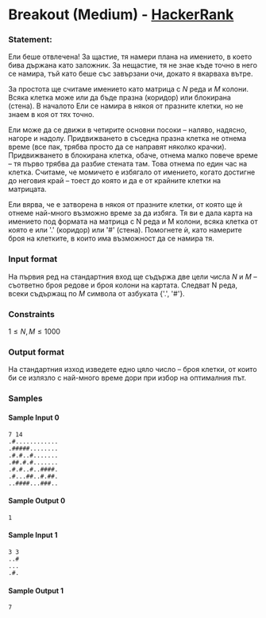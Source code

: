 # Breakout (Medium) - [HackerRank](<https://www.hackerrank.com/contests/sda-hw-11-2023/challenges/breakout>)


### Statement:

Ели беше отвлечена! За щастие, тя намери плана на имението, в което бива държана като заложник. За нещастие, тя не знае къде точно в него се намира, тъй като беше със завързани очи, докато я вкарваха вътре.

За простота ще считаме имението като матрица с $N$ реда и $M$ колони. Всяка клетка може или да бъде празна (коридор) или блокирана (стена). В началото Ели се намира в някоя от празните клетки, но не знаем в коя от тях точно.

Ели може да се движи в четирите основни посоки – наляво, надясно, нагоре и надолу. Придвижването в съседна празна клетка не отнема време (все пак, трябва просто да се направят няколко крачки). Придвижването в блокирана клетка, обаче, отнема малко повече време – тя първо трябва да разбие стената там. Това отнема по един час на клетка. Считаме, че момичето е избягало от имението, когато достигне до неговия край – тоест до която и да е от крайните клетки на матрицата.

Ели вярва, че е затворена в някоя от празните клетки, от която ще ѝ отнеме най-много възможно време за да избяга. Тя ви е дала карта на имението под формата на матрица с N реда и M колони, всяка клетка от която е или '.' (коридор) или '#' (стена). Помогнете ѝ, като намерите броя на клетките, в които има възможност да се намира тя.


### Input format

На първия ред на стандартния вход ще съдържа две цели числа $N$ и $M$ – съответно броя редове и броя колони на картата. Следват N реда, всеки съдържащ по $M$ символа от азбуката {'.', '#'}.


### Constraints

$1 \le N,M\le 1000$

### Output format

На стандартния изход изведете едно цяло число – броя клетки, от които би се излязло с най-много време дори при избор на оптималния път.


### Samples


#### Sample Input 0
```
7 14
.#............
.#####........
.#.#..#.......
.##.#.#.......
.#.#..#..####.
.#...##..#.##.
..####...###..
```

#### Sample Output 0
```
1
```

#### Sample Input 1
```
3 3
..#
...
.#.
```
#### Sample Output 1
```
7
```
